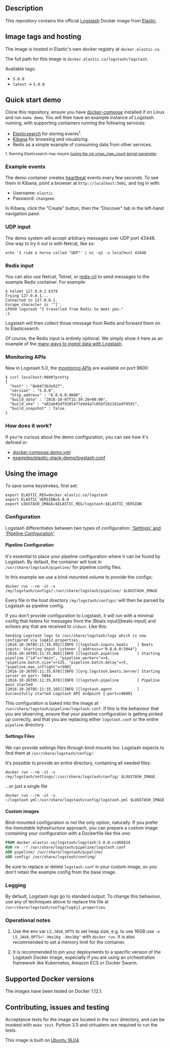 ## Description

This repository contains the official [Logstash][logstash] Docker image from
[Elastic][elastic].

## Image tags and hosting

The image is hosted in Elastic's own docker registry at `docker.elastic.co`.

The full path for this image is `docker.elastic.co/logstash/logstash`.

Available tags:

- `5.0.0`
- `latest` -> `5.0.0`

## Quick start demo
Clone this repository, ensure you
have [docker-compose](https://docs.docker.com/compose/install/) installed if on Linux and run `make demo`. You will then have an example instance of Logstash running, with supporting containers running the following services:

* [Elasticsearch][elasticsearch-docker] for storing events<sup>1</sup>.
* [Kibana][kibana-docker] for browsing and visualizing.
* Redis as a simple example of consuming data from other services.

<sup>1. Running Elasticsearch may require [tuning the vm.vmax_map_count kernel parameter][tuning].</sup>

[tuning]: https://github.com/elastic/elasticsearch-docker#host-prerequisites

### Example events
The demo container creates [heartbeat][heartbeat-input]
events every few seconds.  To see them in Kibana, point a browser at
`http://localhost:5601`, and log in with:

* Username: `elastic`
* Password: `changeme`.

In Kibana, click the "Create" button, then the "Discover" tab in the
left-hand navigation pane.

### UDP input
The demo system will accept arbitrary messages over UDP port 43448. One
way to try it out is with Netcat, like so:

``` shell
echo 'I ride a horse called "UDP"' | nc -q1 -u localhost 43448
```

### Redis input
You can also use Netcat, Telnet, or [redis-cli][redis-cli]
to send messages to the example Redis container. For example:

``` shell
$ telnet 127.0.0.1 6379
Trying 127.0.0.1...
Connected to 127.0.0.1.
Escape character is '^]'.
LPUSH logstash "I travelled from Redis to meet you."
:1
```

Logstash will then collect those message from Redis and forward them on to
Elasticsearch.

Of course, the Redis input is entirely optional. We simply show it here as an
example of the [many ways to ingest data with Logstash][ls-inputs].

### Monitoring APIs
New in Logstash 5.0, the [monitoring APIs][mon-apis] are available on port 9600:

``` shell
$ curl localhost:9600?pretty
{
  "host" : "8e8471b3e92f",
  "version" : "5.0.0",
  "http_address" : "0.0.0.0:9600",
  "build_date" : "2016-10-07T15:39:28+00:00",
  "build_sha" : "a02ab45df9385477e9d4a7c05bf2b1261edf9591",
  "build_snapshot" : false
}
```

### How does it work?
If you're curious about the demo configuration, you can see how it's defined
in:
* [docker-compose.demo.yml](./docker-compose.demo.yml)
* [examples/elastic-stack-demo/logstash.conf](./examples/elastic-stack-demo/logstash.conf)

[logstash]: https://www.elastic.co/products/logstash
[elastic]: https://www.elastic.co
[elasticsearch-docker]: https://github.com/elastic/elasticsearch-docker
[kibana-docker]: https://github.com/elastic/kibana-docker
[heartbeat-input]: https://www.elastic.co/guide/en/logstash/5.0/plugins-inputs-heartbeat.html
[redis-cli]: http://redis.io/topics/rediscli
[ls-inputs]: https://www.elastic.co/guide/en/logstash/5.0/input-plugins.html
[mon-apis]: https://www.elastic.co/guide/en/logstash/5.0/monitoring.html

## Using the image

To save some keystrokes, first set:

``` shell
export ELASTIC_REG=docker.elastic.co/logstash
export ELASTIC_VERSION=5.0.0
export LOGSTASH_IMAGE=$ELASTIC_REG/logstash:$ELASTIC_VERSION
```

### Configuration

Logstash differentiates between two types of configuration:
['Settings' and 'Pipeline Configuration'][conf-types].

#### Pipeline Configuration

It's essential to place your pipeline configuration where it can be found by
Logstash. By default, the container will look in
`/usr/share/logstash/pipeline/` for pipeline config files.

In this example we use a bind-mounted volume to provide the configs:

``` shell
docker run --rm -it -v /my/logstash/configs/:/usr/share/logstash/pipeline/ $LOGSTASH_IMAGE
```

Every file in the host directory `/my/logstash/configs/` will then be parsed
by Logstash as pipeline config.

If you don't provide configuration to Logstash, it will run with a minimal
config that listens for messages from the [Beats input][beats-input] and echoes any that
are received to `stdout`. Like this:

```
Sending Logstash logs to /usr/share/logstash/logs which is now configured via log4j2.properties.
[2016-10-26T05:11:34,992][INFO ][logstash.inputs.beats    ] Beats inputs: Starting input listener {:address=>"0.0.0.0:5044"}
[2016-10-26T05:11:35,068][INFO ][logstash.pipeline        ] Starting pipeline {"id"=>"main", "pipeline.workers"=>4, "pipeline.batch.size"=>125, "pipeline.batch.delay"=>5, "pipeline.max_inflight"=>500}
[2016-10-26T05:11:35,078][INFO ][org.logstash.beats.Server] Starting server on port: 5044
[2016-10-26T05:11:35,078][INFO ][logstash.pipeline        ] Pipeline main started
[2016-10-26T05:11:35,105][INFO ][logstash.agent           ] Successfully started Logstash API endpoint {:port=>9600}
```

This configuration is baked into the image at `/usr/share/logstash/pipeline/logstash.conf`.
If this is the behaviour that you are observing, ensure that your
pipeline configuration is getting picked up correctly, and that you are replacing
either `logstash.conf` or the entire `pipeline` directory.


#### Settings Files

We can provide settings files through bind-mounts too. Logstash expects to
find them at `/usr/share/logstash/config/`.

It's possible to provide an entire directory, containing all needed files:

```
docker run --rm -it -v /my/logstash/settings/:/usr/share/logstash/config/ $LOGSTASH_IMAGE
```

...or just a single file

```
docker run --rm -it -v ~/logstash.yml:/usr/share/logstash/config/logstash.yml $LOGSTASH_IMAGE
```

[conf-types]: https://www.elastic.co/guide/en/logstash/5.0/config-setting-files.html

#### Custom images

Bind-mounted configuration is not the only option, naturally. If you prefer the
_Immutable Infrastructure_ approach, you can prepare a custom image containing
your configuration with a Dockerfile like this one:

``` dockerfile
FROM docker.elastic.co/logstash/logstash:5.0.0-ccd69424
RUN rm -rf /usr/share/logstash/pipeline/logstash.conf
ADD pipeline/ /usr/share/logstash/pipeline/
ADD config/ /usr/share/logstash/confing/
```

Be sure to replace or delete `logstash.conf` in your custom image, so you don't
retain the example config from the base image.

### Logging

By default, Logstash logs go to standard output. To change this behaviour, use
any of techniques above to replace the file at
`/usr/share/logstash/config/log4j2.properties`.

### Operational notes

1. Use the env var `LS_JAVA_OPTS` to set heap size, e.g. to use 16GB
   use `-e LS_JAVA_OPTS="-Xms16g -Xmx16g"` with `docker run`. It is
   also recommended to set a memory limit for the container.

2. It is recommended to pin your deployments to a specific version of
   the Logstash Docker image, especially if you are using an
   orchestration framework like Kubernetes, Amazon ECS or Docker
   Swarm.

## Supported Docker versions

The images have been tested on Docker 1.12.1.

## Contributing, issues and testing

Acceptance tests for the image are located in the `test` directory, and can
be invoked with `make test`. Python 3.5 and virtualenv are required to run
the tests.

This image is built on [Ubuntu 16.04][ubuntu-1604].

[ubuntu-1604]: https://github.com/tianon/docker-brew-ubuntu-core/blob/188bcceb999c0c465b3053efefd4e1a03d3fc47e/xenial/Dockerfile
